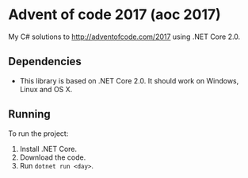 # Advent of code 2017 (aoc 2017)

My C# solutions to http://adventofcode.com/2017 using .NET Core 2.0.

## Dependencies

- This library is based on .NET Core 2.0. It should work on Windows, Linux and OS X.

## Running

To run the project:

1. Install .NET Core.
2. Download the code.
3. Run `dotnet run <day>`.
